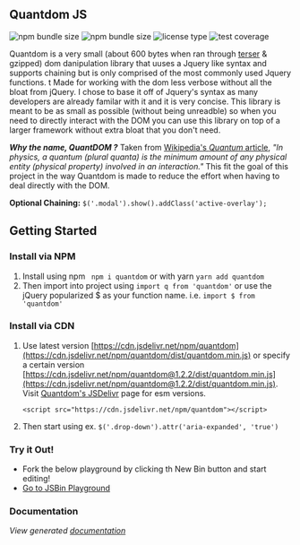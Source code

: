[comment]: <> (Badges from https://shields.io/ and https://badgen.net/)
[comment]: <> (JsBin Original Template - https://jsbin.com/yevusevahu/edit?html,output)
## Quantdom JS
![npm bundle size](https://img.shields.io/bundlephobia/min/quantdom?color=%234338ca&logoColor=%232a2b2c) ![npm bundle size](https://img.shields.io/bundlephobia/minzip/quantdom?color=%234338ca&label=gzipped%20size&logoColor=%232a2b2c) ![license type](https://img.shields.io/npm/l/quantdom?color=%234338ca&logoColor=%232a2b2c)
![test coverage](https://img.shields.io/badge/test%20coverage-100%25-4c51bf?style=flat&logoColor=%232a2b2c&color=%234338ca)

Quantdom is a very small (about 600 bytes when ran through [terser](https://www.npmjs.com/package/terser) & gzipped) dom danipulation library that uuses a Jquery like syntax and supports chaining but is only comprised of the most commonly used Jquery functions.
t
Made for working with the dom less verbose without all the bloat from jQuery. I chose to base it off of Jquery's syntax as many developers are already familar with it and it is very concise. This library is meant to be as small as possible (without being unreadble) so when you need to directly interact with the DOM you can use this library on top of a larger framework without extra bloat that you don't need.

***Why the name, QuantDOM ?*** 
Taken from [Wikipedia's *Quantum* article](https://en.wikipedia.org/wiki/Quantum), *"In physics, a quantum (plural quanta) is the minimum amount of any physical entity (physical property) involved in an interaction."* This fit the goal of this project in the way Quantdom is made to reduce the effort when having to deal directly with the DOM.

**Optional Chaining:** `$('.modal').show().addClass('active-overlay');`

## Getting Started

### Install via NPM
1. Install using npm ` npm i quantdom` or with yarn `yarn add quantdom`
2. Then import into project using `import q from 'quantdom'` or use the jQuery popularized $ as your function name. i.e. `import $ from 'quantdom'`

### Install via CDN

1. Use latest version [https://cdn.jsdelivr.net/npm/quantdom](https://cdn.jsdelivr.net/npm/quantdom/dist/quantdom.min.js) or specify a certain version [https://cdn.jsdelivr.net/npm/quantdom@1.2.2/dist/quantdom.min.js](https://cdn.jsdelivr.net/npm/quantdom@1.2.2/dist/quantdom.min.js). Visit [Quantdom's JSDelivr](https://www.jsdelivr.com/package/npm/quantdom?path=dist) page for esm versions.

    ```
    <script src="https://cdn.jsdelivr.net/npm/quantdom"></script>
    ```

2. Then start using ex. `$('.drop-down').attr('aria-expanded', 'true')`

### Try it Out!
- Fork the below playground by clicking th New Bin button and start editing!
- [Go to JSBin Playground](https://jsbin.com/yevusevahu/edit?html,output)
### Documentation
*View generated [documentation](docs.md)*
